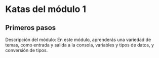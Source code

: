 # Katas del módulo 1

## Primeros pasos	

Descripción del módulo:
En este módulo, aprenderás una variedad de temas, como entrada y salida a la consola, variables y tipos de datos, y conversión de tipos.	
